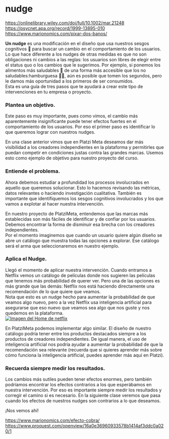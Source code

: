 # nudge
https://onlinelibrary.wiley.com/doi/full/10.1002/mar.21248
https://psycnet.apa.org/record/1999-13895-010
https://www.marionomics.com/pixar-dos-banos/


**Un nudge** es una modificación en el diseño que usa nuestros sesgos cognitivos 🧠 para buscar un cambio en el comportamiento de los usuarios.  
Lo que hace diferente a los nudges de otras medidas es que no son obligaciones ni cambios a las reglas: los usuarios son libres de elegir entre el status quo o los cambios que le sugerimos. Por ejemplo, si ponemos los alimentos más saludables 🍎 de una forma más accesible que los no saludables:hamburguesa 🍔🍟, aún es posible que tomen los segundos, pero le damos más oportunidad a los primeros de ser consumidos.  
Esta es una guía de tres pasos que te ayudará a crear este tipo de intervenciones en tu empresa o proyecto.

### Plantea un objetivo.

Este paso es muy importante, pues como vimos, el cambio más aparentemente insignificante puede tener efectos fuertes en el comportamiento de los usuarios. Por eso el primer paso es identificar lo que queremos lograr con nuestros nudges.  

En una clase anterior vimos que en Platzi Meta deseamos dar más visibilidad a los creadores independientes en la plataforma y permitirles que puedan competir en condiciones justas contra las grandes marcas. Usemos esto como ejemplo de objetivo para nuestro proyecto del curso.

### Entiende el problema.

Ahora debemos estudiar a profundidad los procesos involucrados en aquello que queremos solucionar. Esto lo hacemos revisando las métricas, datos relevantes o haciendo investigación cualitativa. También es importante que identifiquemos los sesgos cognitivos involucrados y los que vamos a explotar al hacer nuestra intervención.  

En nuestro proyecto de PlatziMeta, entendemos que las marcas más establecidas son más fáciles de identificar y de confiar por los usuarios. Debemos encontrar la forma de disminuir esa brecha con los creadores independientes.  
Por el momento imaginemos que cuando un usuario quiere algún diseño se abre un catálogo que muestra todas las opciones a explorar. Ese catálogo será el arma que seleccionaremos en nuestro ejemplo.

### Aplica el Nudge.

Llegó el momento de aplicar nuestra intervención. Cuando entramos a Netflix vemos un catálogo de películas donde nos sugieren las películas que tenemos más probabilidad de querer ver. Pero una de las opciones es más grande que las demás: Netflix nos está haciendo directamente una recomendación de lo que quiere que veamos.  
Nota que esto es un nudge hecho para aumentar la probabilidad de que veamos algo nuevo, pero a la vez Netflix usa inteligencia artificial para asegurarse que eso nuevo que veamos sea algo que nos guste y nos quedemos en la plataforma.  
[![Imagen del Home de netflix](https://static.platzi.com/media/user_upload/Captura%20de%20pantalla%202022-04-18%20a%20las%2011.10.07%20a.%C2%A0m.-2cc96d93-4d05-406a-855e-d80c6171c631.jpg "Imagen del Home de netflix")](https://static.platzi.com/media/user_upload/Captura%20de%20pantalla%202022-04-18%20a%20las%2011.10.07%20a.%C2%A0m.-2cc96d93-4d05-406a-855e-d80c6171c631.jpg "Imagen del Home de netflix")

En PlatziMeta podemos implementar algo similar. El diseño de nuestro catálogo podría tener entre los productos destacados siempre a los productos de creadores independientes. De igual manera, el uso de inteligencia artificial nos podría ayudar a aumentar la probabilidad de que la recomendación sea relevante (recuerda que si quieres aprender más sobre cómo funciona la inteligencia artificial, puedes aprender más aquí en Platzi).

### Recuerda siempre medir los resultados.

Los cambios más sutiles pueden tener efectos enormes, pero también podríamos encontrar los efectos contrarios a los que esperábamos en nuestra intervención. Por eso es importante siempre medir los resultados y corregir el camino si es necesario. En la siguiente clase veremos que pasa cuando los efectos de nuestros nudges son contrarios a lo que deseamos.

¡Nos vemos ahí!

https://www.marionomics.com/efecto-cobra/
https://www.proquest.com/openview/16a0e36960933578b1414af3ddc0a020/1